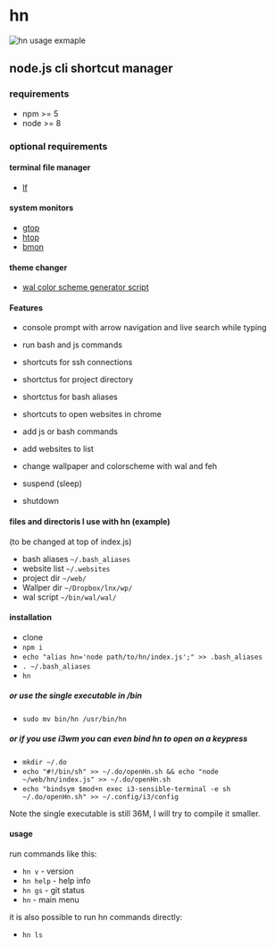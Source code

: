 # hn
![hn usage exmaple](https://i.imgur.com/yzsfDmS.gif)

## node.js cli shortcut manager

### requirements
* npm >= 5
* node >= 8

### optional requirements

#### terminal file manager
* [lf](https://github.com/gokcehan/lf)

#### system monitors
* [gtop](https://github.com/aksakalli/gtop)
* [htop](https://github.com/hishamhm/htop)
* [bmon](https://github.com/tgraf/bmon)

#### theme changer
* [wal color scheme generator script](https://github.com/dylanaraps/wal)

#### Features

* console prompt with arrow navigation and live search while typing

* run bash and js commands
* shortcuts for ssh connections
* shortctus for project directory
* shortctus for bash aliases
* shortcuts to open websites in chrome
* add js or bash commands
* add websites to list
* change wallpaper and colorscheme with wal and feh
* suspend (sleep)
* shutdown

#### files and directoris I use with hn (example)

(to be changed at top of index.js)

* bash aliases `~/.bash_aliases`
* website list `~/.websites`
* project dir `~/web/`
* Wallper dir `~/Dropbox/lnx/wp/`
* wal script `~/bin/wal/wal/`

#### installation

* clone
* `npm i`
* `echo "alias hn='node path/to/hn/index.js';" >> .bash_aliases`
* `. ~/.bash_aliases`
* `hn`

##### or use the single executable in /bin

* `sudo mv bin/hn /usr/bin/hn`

##### or if you use i3wm you can even bind hn to open on a keypress

* `mkdir ~/.do`
* `echo "#!/bin/sh" >> ~/.do/openHn.sh && echo "node ~/web/hn/index.js" >> ~/.do/openHn.sh`
* `echo "bindsym $mod+n exec i3-sensible-terminal -e sh ~/.do/openHn.sh" >> ~/.config/i3/config`

Note the single executable is still 36M, I will try to compile it smaller.

#### usage

run commands like this:

* `hn v`    -   version
* `hn help` -   help info
* `hn gs`   -   git status
* `hn`      -   main menu

it is also possible to run hn commands directly:

* `hn ls`
